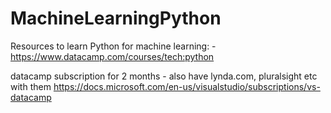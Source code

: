 # MachineLearningPython

Resources to learn Python for machine learning: - 
https://www.datacamp.com/courses/tech:python

datacamp subscription for 2 months - also have lynda.com, pluralsight etc with them
https://docs.microsoft.com/en-us/visualstudio/subscriptions/vs-datacamp


